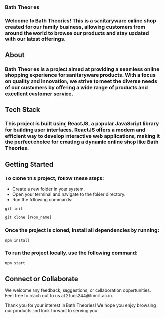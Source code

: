 
### Bath Theories
<h3>Welcome to Bath Theories! This is a sanitaryware online shop created for our family business, allowing customers from around the world to browse our products and stay updated with our latest offerings.</h3>

<h2>About</h2>
<h3>Bath Theories is a project aimed at providing a seamless online shopping experience for sanitaryware products. With a focus on quality and innovation, we strive to meet the diverse needs of our customers by offering a wide range of products and excellent customer service.</h3>

<h2>Tech Stack</h2>
<h3>This project is built using ReactJS, a popular JavaScript library for building user interfaces. ReactJS offers a modern and efficient way to develop interactive web applications, making it the perfect choice for creating a dynamic online shop like Bath Theories.</h3>

<h2>Getting Started</h2>
<h3>To clone this project, follow these steps:</h3>

- Create a new folder in your system.
- Open your terminal and navigate to the folder directory.
- Run the following commands:
```javascript
git init
```

```javascript
git clone [repo_name]
```
<h3>Once the project is cloned, install all dependencies by running:</h3>
  
```javascript
npm install
```
  
<h3>To run the project locally, use the following command:</h3>
  
```javascript
npm start
``` 

<h2>Connect or Collaborate</h2>
We welcome any feedback, suggestions, or collaboration opportunities. 
Feel free to reach out to us at 21ucs244@lnmiit.ac.in.

Thank you for your interest in Bath Theories! We hope you enjoy browsing our products and look forward to serving you.
